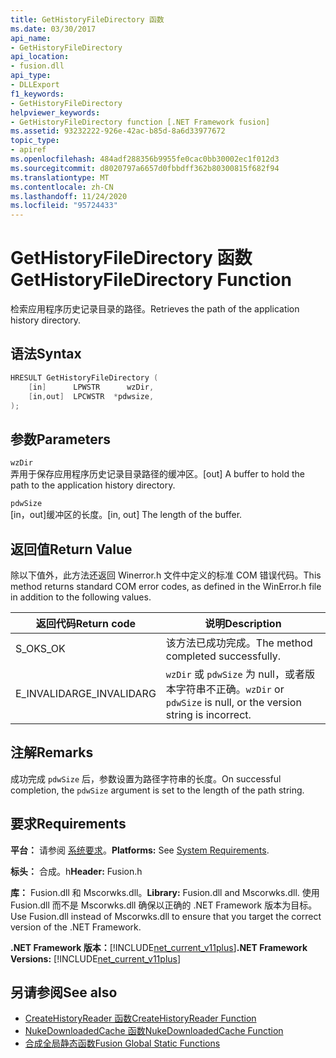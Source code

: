 ```yaml
---
title: GetHistoryFileDirectory 函数
ms.date: 03/30/2017
api_name:
- GetHistoryFileDirectory
api_location:
- fusion.dll
api_type:
- DLLExport
f1_keywords:
- GetHistoryFileDirectory
helpviewer_keywords:
- GetHistoryFileDirectory function [.NET Framework fusion]
ms.assetid: 93232222-926e-42ac-b85d-8a6d33977672
topic_type:
- apiref
ms.openlocfilehash: 484adf288356b9955fe0cac0bb30002ec1f012d3
ms.sourcegitcommit: d8020797a6657d0fbbdff362b80300815f682f94
ms.translationtype: MT
ms.contentlocale: zh-CN
ms.lasthandoff: 11/24/2020
ms.locfileid: "95724433"
---
```

# <a name="gethistoryfiledirectory-function"></a><span data-ttu-id="5ab5f-102">GetHistoryFileDirectory 函数</span><span class="sxs-lookup"><span data-stu-id="5ab5f-102">GetHistoryFileDirectory Function</span></span>

<span data-ttu-id="5ab5f-103">检索应用程序历史记录目录的路径。</span><span class="sxs-lookup"><span data-stu-id="5ab5f-103">Retrieves the path of the application history directory.</span></span>  
  
## <a name="syntax"></a><span data-ttu-id="5ab5f-104">语法</span><span class="sxs-lookup"><span data-stu-id="5ab5f-104">Syntax</span></span>  
  
```cpp  
HRESULT GetHistoryFileDirectory (  
    [in]      LPWSTR      wzDir,  
    [in,out]  LPCWSTR  *pdwsize,  
);  
```  
  
## <a name="parameters"></a><span data-ttu-id="5ab5f-105">参数</span><span class="sxs-lookup"><span data-stu-id="5ab5f-105">Parameters</span></span>  

 `wzDir`  
 <span data-ttu-id="5ab5f-106">弄用于保存应用程序历史记录目录路径的缓冲区。</span><span class="sxs-lookup"><span data-stu-id="5ab5f-106">[out] A buffer to hold the path to the application history directory.</span></span>  
  
 `pdwSize`  
 <span data-ttu-id="5ab5f-107">[in，out]缓冲区的长度。</span><span class="sxs-lookup"><span data-stu-id="5ab5f-107">[in, out] The length of the buffer.</span></span>  
  
## <a name="return-value"></a><span data-ttu-id="5ab5f-108">返回值</span><span class="sxs-lookup"><span data-stu-id="5ab5f-108">Return Value</span></span>  

 <span data-ttu-id="5ab5f-109">除以下值外，此方法还返回 Winerror.h 文件中定义的标准 COM 错误代码。</span><span class="sxs-lookup"><span data-stu-id="5ab5f-109">This method returns standard COM error codes, as defined in the WinError.h file in addition to the following values.</span></span>  
  
|<span data-ttu-id="5ab5f-110">返回代码</span><span class="sxs-lookup"><span data-stu-id="5ab5f-110">Return code</span></span>|<span data-ttu-id="5ab5f-111">说明</span><span class="sxs-lookup"><span data-stu-id="5ab5f-111">Description</span></span>|  
|-----------------|-----------------|  
|<span data-ttu-id="5ab5f-112">S_OK</span><span class="sxs-lookup"><span data-stu-id="5ab5f-112">S_OK</span></span>|<span data-ttu-id="5ab5f-113">该方法已成功完成。</span><span class="sxs-lookup"><span data-stu-id="5ab5f-113">The method completed successfully.</span></span>|  
|<span data-ttu-id="5ab5f-114">E_INVALIDARG</span><span class="sxs-lookup"><span data-stu-id="5ab5f-114">E_INVALIDARG</span></span>|<span data-ttu-id="5ab5f-115">`wzDir` 或 `pdwSize` 为 null，或者版本字符串不正确。</span><span class="sxs-lookup"><span data-stu-id="5ab5f-115">`wzDir` or `pdwSize` is null, or the version string is incorrect.</span></span>|  
  
## <a name="remarks"></a><span data-ttu-id="5ab5f-116">注解</span><span class="sxs-lookup"><span data-stu-id="5ab5f-116">Remarks</span></span>  

 <span data-ttu-id="5ab5f-117">成功完成 `pdwSize` 后，参数设置为路径字符串的长度。</span><span class="sxs-lookup"><span data-stu-id="5ab5f-117">On successful completion, the `pdwSize` argument is set to the length of the path string.</span></span>  
  
## <a name="requirements"></a><span data-ttu-id="5ab5f-118">要求</span><span class="sxs-lookup"><span data-stu-id="5ab5f-118">Requirements</span></span>  

 <span data-ttu-id="5ab5f-119">**平台：** 请参阅 [系统要求](../../get-started/system-requirements.md)。</span><span class="sxs-lookup"><span data-stu-id="5ab5f-119">**Platforms:** See [System Requirements](../../get-started/system-requirements.md).</span></span>  
  
 <span data-ttu-id="5ab5f-120">**标头：** 合成。h</span><span class="sxs-lookup"><span data-stu-id="5ab5f-120">**Header:** Fusion.h</span></span>  
  
 <span data-ttu-id="5ab5f-121">**库：** Fusion.dll 和 Mscorwks.dll。</span><span class="sxs-lookup"><span data-stu-id="5ab5f-121">**Library:** Fusion.dll and Mscorwks.dll.</span></span> <span data-ttu-id="5ab5f-122">使用 Fusion.dll 而不是 Mscorwks.dll 确保以正确的 .NET Framework 版本为目标。</span><span class="sxs-lookup"><span data-stu-id="5ab5f-122">Use Fusion.dll instead of Mscorwks.dll to ensure that you target the correct version of the .NET Framework.</span></span>  
  
 <span data-ttu-id="5ab5f-123">**.NET Framework 版本：**[!INCLUDE[net_current_v11plus](../../../../includes/net-current-v11plus-md.md)]</span><span class="sxs-lookup"><span data-stu-id="5ab5f-123">**.NET Framework Versions:** [!INCLUDE[net_current_v11plus](../../../../includes/net-current-v11plus-md.md)]</span></span>  
  
## <a name="see-also"></a><span data-ttu-id="5ab5f-124">另请参阅</span><span class="sxs-lookup"><span data-stu-id="5ab5f-124">See also</span></span>

- [<span data-ttu-id="5ab5f-125">CreateHistoryReader 函数</span><span class="sxs-lookup"><span data-stu-id="5ab5f-125">CreateHistoryReader Function</span></span>](createhistoryreader-function.md)
- [<span data-ttu-id="5ab5f-126">NukeDownloadedCache 函数</span><span class="sxs-lookup"><span data-stu-id="5ab5f-126">NukeDownloadedCache Function</span></span>](nukedownloadedcache-function.md)
- [<span data-ttu-id="5ab5f-127">合成全局静态函数</span><span class="sxs-lookup"><span data-stu-id="5ab5f-127">Fusion Global Static Functions</span></span>](fusion-global-static-functions.md)
